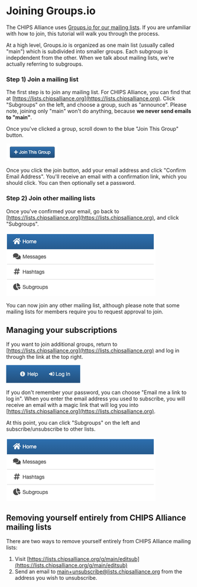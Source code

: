 # Joining Groups.io

The CHIPS Alliance uses [Groups.io for our mailing lists](https://lists.chipsalliance.org).  If you are unfamiliar with how to join, this tutorial will walk you through the process.

At a high level, Groups.io is organized as one main list (usually called "main") which is subdivided into smaller groups.  Each subgroup is indepdendent from the other.  When we talk about mailing lists, we're actually referring to subgroups.

### Step 1) Join a mailing list

The first step is to join any mailing list.  For CHIPS Alliance, you can find that at [https://lists.chipsalliance.org](https://lists.chipsalliance.org).  Click "Subgroups" on the left, and choose a group, such as "announce".  Please note, joining only "main" won't do anything, because **we never send emails to "main"**.

Once you've clicked a group, scroll down to the blue "Join This Group" button.

![Blue join button](join-main.png)

Once you click the join button, add your email address and click "Confirm Email Address".  You'll receive an email with a confirmation link, which you should click.  You can then optionally set a password.

### Step 2) Join other mailing lists

Once you've confirmed your email, go back to [https://lists.chipsalliance.org](https://lists.chipsalliance.org), and click "Subgroups".

![Subgroups link on left nav](subgroups.png)

You can now join any other mailing list, although please note that some mailing lists for members require you to request approval to join.

## Managing your subscriptions

If you want to join additional groups, return to [https://lists.chipsalliance.org](https://lists.chipsalliance.org) and log in through the link at the top right. 

![Login button in the top right](login.png)

If you don't remember your password, you can choose "Email me a link to log in".  When you enter the email address you used to subscribe, you will receive an email with a magic link that will log you into [https://lists.chipsalliance.org](https://lists.chipsalliance.org).

At this point, you can click "Subgroups" on the left and subscribe/unsubscribe to other lists.

![Subgroups link on left nav](subgroups.png)

## Removing yourself entirely from CHIPS Alliance mailing lists

There are two ways to remove yourself entirely from CHIPS Alliance mailing lists:

1. Visit [https://lists.chipsalliance.org/g/main/editsub](https://lists.chipsalliance.org/g/main/editsub)
1. Send an email to [main+unsubscribe@lists.chipsalliance.org](mailto:main+unsubscribe@lists.chipsalliance.org) from the address you wish to unsubscribe.


